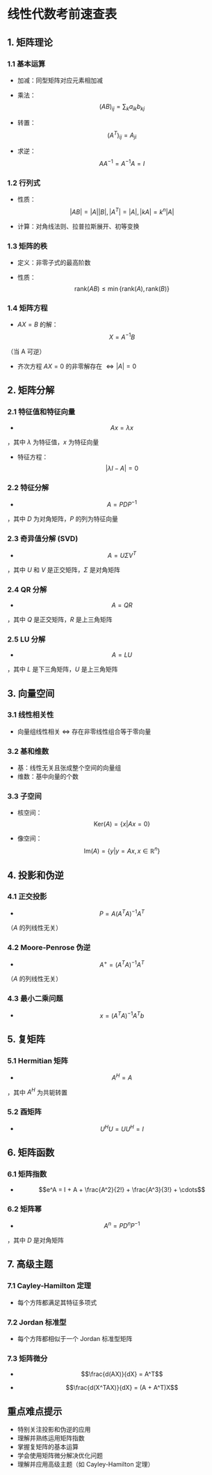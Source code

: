 # 线性代数考前速查表

## 1. 矩阵理论

### 1.1 基本运算

- 加减：同型矩阵对应元素相加减

- 乘法：$$(AB)_{ij} = \sum_{k} a_{ik}b_{kj}$$

- 转置：$$(A^T)_{ij} = A_{ji}$$

- 求逆：$$AA^{-1} = A^{-1}A = I$$

### 1.2 行列式

- 性质：$$|AB| = |A||B|, |A^T| = |A|, |kA| = k^n|A|$$

- 计算：对角线法则、拉普拉斯展开、初等变换

### 1.3 矩阵的秩

- 定义：非零子式的最高阶数

- 性质：$$\text{rank}(AB) \leq \min\{\text{rank}(A), \text{rank}(B)\}$$

### 1.4 矩阵方程

- $AX = B$ 的解：$$X = A^{-1}B$$

（当 A 可逆）

- 齐次方程 $AX = 0$ 的非零解存在 $\Leftrightarrow |A| = 0$

## 2. 矩阵分解

### 2.1 特征值和特征向量

- $$Ax = \lambda x$$

，其中 $\lambda$ 为特征值，$x$ 为特征向量

- 特征方程：$$|\lambda I - A| = 0$$

### 2.2 特征分解

- $$A = PDP^{-1}$$

，其中 $D$ 为对角矩阵，$P$ 的列为特征向量

### 2.3 奇异值分解 (SVD)

- $$A = U\Sigma V^T$$

，其中 $U$ 和 $V$ 是正交矩阵，$\Sigma$ 是对角矩阵

### 2.4 QR 分解

- $$A = QR$$

，其中 $Q$ 是正交矩阵，$R$ 是上三角矩阵

### 2.5 LU 分解

- $$A = LU$$

，其中 $L$ 是下三角矩阵，$U$ 是上三角矩阵

## 3. 向量空间

### 3.1 线性相关性

- 向量组线性相关 $\Leftrightarrow$ 存在非零线性组合等于零向量

### 3.2 基和维数

- 基：线性无关且张成整个空间的向量组
- 维数：基中向量的个数

### 3.3 子空间

- 核空间：$$\text{Ker}(A) = \{x | Ax = 0\}$$

- 像空间：$$\text{Im}(A) = \{y | y = Ax, x \in \mathbb{R}^n\}$$

## 4. 投影和伪逆

### 4.1 正交投影

- $$P = A(A^TA)^{-1}A^T$$

 （$A$ 的列线性无关）

### 4.2 Moore-Penrose 伪逆

- $$A^+ = (A^TA)^{-1}A^T$$

 （$A$ 的列线性无关）

### 4.3 最小二乘问题

- $$x = (A^TA)^{-1}A^Tb$$

## 5. 复矩阵

### 5.1 Hermitian 矩阵

- $$A^H = A$$

，其中 $A^H$ 为共轭转置

### 5.2 酉矩阵

- $$U^HU = UU^H = I$$

## 6. 矩阵函数

### 6.1 矩阵指数

- $$e^A = I + A + \frac{A^2}{2!} + \frac{A^3}{3!} + \cdots$$

### 6.2 矩阵幂

- $$A^n = PD^nP^{-1}$$

，其中 $D$ 是对角矩阵

## 7. 高级主题

### 7.1 Cayley-Hamilton 定理

- 每个方阵都满足其特征多项式

### 7.2 Jordan 标准型

- 每个方阵都相似于一个 Jordan 标准型矩阵

### 7.3 矩阵微分

- $$\frac{d(AX)}{dX} = A^T$$

- $$\frac{d(X^TAX)}{dX} = (A + A^T)X$$

## 重点难点提示

- 特别关注投影和伪逆的应用
- 理解并熟练运用矩阵指数
- 掌握复矩阵的基本运算
- 学会使用矩阵微分解决优化问题
- 理解并应用高级主题（如 Cayley-Hamilton 定理）
